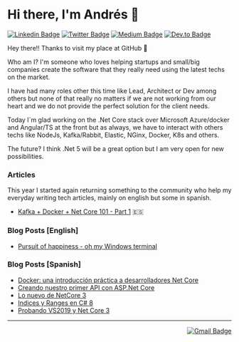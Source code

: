 # Hi there, I'm Andrés 👋

[![Linkedin Badge](https://img.shields.io/badge/-LinkedIn-blue?style=flat-square&logo=Linkedin&logoColor=white&link=https://www.linkedin.com/in/andreslozadamosto/)](https://www.linkedin.com/in/andreslozadamosto//) 
[![Twitter Badge](https://img.shields.io/badge/-Twitter-1ca0f1?style=flat-square&labelColor=1ca0f1&logo=twitter&logoColor=white&link=https://twitter.com/_diogorodrigues)](https://twitter.com/alozadamosto) 
[![Medium Badge](https://img.shields.io/badge/-Medium-black?style=flat-square&labelColor=black&logo=medium&logoColor=white&link=https://medium.com/@andreslozadamosto/)](https://twitter.com/alozadamosto) 
[![Dev.to Badge](https://img.shields.io/badge/-Dev.to-black?style=flat-square&labelColor=black&logo=dev.to&logoColor=white&link=https://dev.to/andreslozadamosto/)](https://dev.to/andreslozadamosto)


Hey there!! 
Thanks to visit my place at GitHub 🙂

Who am I?
I'm someone who loves helping startups and small/big companies create the software that they really need using the latest techs on the market.

I have had many roles other this time like Lead, Architect or Dev among others but none of that really no matters if we are not working from our heart and we do not provide the perfect solution for the client needs.

Today I´m glad working on the .Net Core stack over Microsoft Azure/docker and Angular/TS at the front but as always, we have to interact with others techs like NodeJs, Kafka/Rabbit, Elastic, NGinx, Docker, K8s and others.

The future? I think .Net 5 will be a great option but I am very open for new possibilities.


### Articles
This year I started again returning something to the community who help my everyday writing tech articles, mainly on english but some in spanish.

- [Kafka + Docker + Net Core 101 - Part 1](https://dev.to/cloudx/kafka-docker-net-core-101-part-1-b0h) 🇪🇸 


### Blog Posts [English]

- [Pursuit of happiness - oh my Windows terminal](https://dev.to/cloudx/pursuit-of-happiness-oh-my-windows-terminal-18m5)

### Blog Posts [Spanish]
- [Docker: una introducción práctica a desarrolladores Net Core](https://medium.com/@andreslozadamosto/docker-una-introduccion-practica-a-desarrolladores-5ff7c574d87e)
- [Creando nuestro primer API con ASP.Net Core](https://medium.com/@andreslozadamosto/creando-nuestro-primer-api-con-asp-net-core-6a71da6972f3)
- [Lo nuevo de NetCore 3](https://medium.com/@andreslozadamosto/lo-nuevo-de-netcore-3-26490a62e509)
- [Indices y Ranges en C# 8](https://medium.com/@andreslozadamosto/indices-y-ranges-en-c-8-8e51d7f94eb5)
- [Probando VS2019 y Net Core 3](https://medium.com/@andreslozadamosto/probando-vs2019-y-net-core-3-d2779b98459)

***

<div align="right">
  <!-- 
[![Gmail Badge](https://img.shields.io/badge/-andres.lozadamosto@gmail.com-c14438?style=flat-square%26logo=Gmail%26logoColor=white%26link=mailto:andres.lozadamosto@gmail.com)](mailto:andres.lozadamosto@gmail.com) 
-->

[![Gmail Badge](https://img.shields.io/badge/-andres.lozadamosto@gmail.com-c14438?style=flat-square&logo=Gmail&logoColor=white&link=mailto:andres.lozadamosto@gmail.com)](mailto:andres.lozadamosto@gmail.com) 
</div>
